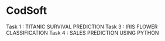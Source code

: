 # CodSoft
Task 1 : TITANIC SURVIVAL PREDICTION
Task 3 : IRIS FLOWER CLASSIFICATION
Task 4 : SALES PREDICTION USING PYTHON

